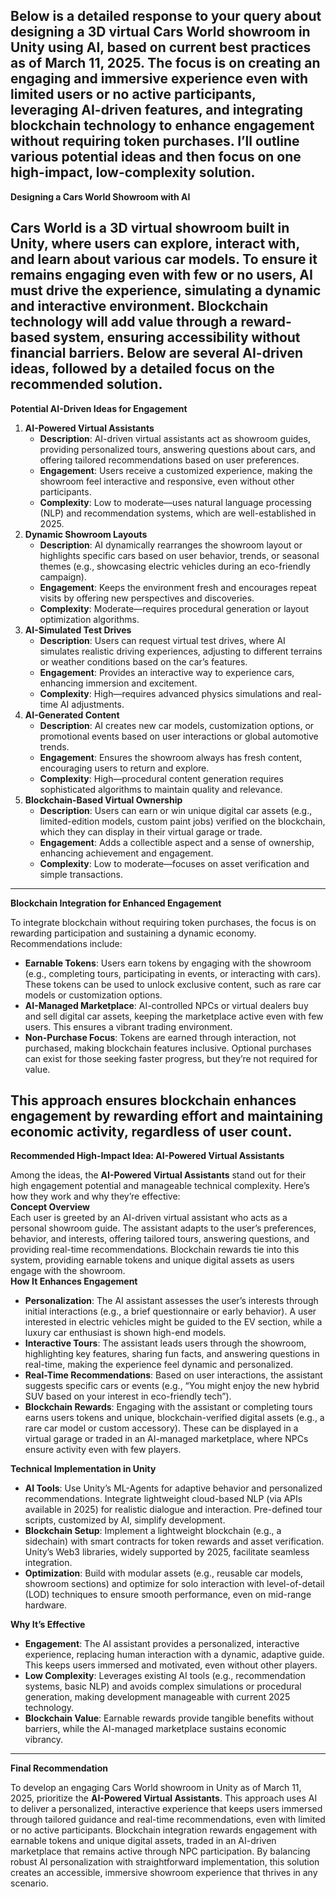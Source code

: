 Below is a detailed response to your query about designing a 3D virtual Cars World showroom in Unity using AI, based on current best practices as of March 11, 2025\. The focus is on creating an engaging and immersive experience even with limited users or no active participants, leveraging AI-driven features, and integrating blockchain technology to enhance engagement without requiring token purchases. I’ll outline various potential ideas and then focus on one high-impact, low-complexity solution.  
---

**Designing a Cars World Showroom with AI**

Cars World is a 3D virtual showroom built in Unity, where users can explore, interact with, and learn about various car models. To ensure it remains engaging even with few or no users, AI must drive the experience, simulating a dynamic and interactive environment. Blockchain technology will add value through a reward-based system, ensuring accessibility without financial barriers. Below are several AI-driven ideas, followed by a detailed focus on the recommended solution.  
---

**Potential AI-Driven Ideas for Engagement**

1. **AI-Powered Virtual Assistants**  
   * **Description**: AI-driven virtual assistants act as showroom guides, providing personalized tours, answering questions about cars, and offering tailored recommendations based on user preferences.  
   * **Engagement**: Users receive a customized experience, making the showroom feel interactive and responsive, even without other participants.  
   * **Complexity**: Low to moderate—uses natural language processing (NLP) and recommendation systems, which are well-established in 2025\.  
2. **Dynamic Showroom Layouts**  
   * **Description**: AI dynamically rearranges the showroom layout or highlights specific cars based on user behavior, trends, or seasonal themes (e.g., showcasing electric vehicles during an eco-friendly campaign).  
   * **Engagement**: Keeps the environment fresh and encourages repeat visits by offering new perspectives and discoveries.  
   * **Complexity**: Moderate—requires procedural generation or layout optimization algorithms.  
3. **AI-Simulated Test Drives**  
   * **Description**: Users can request virtual test drives, where AI simulates realistic driving experiences, adjusting to different terrains or weather conditions based on the car’s features.  
   * **Engagement**: Provides an interactive way to experience cars, enhancing immersion and excitement.  
   * **Complexity**: High—requires advanced physics simulations and real-time AI adjustments.  
4. **AI-Generated Content**  
   * **Description**: AI creates new car models, customization options, or promotional events based on user interactions or global automotive trends.  
   * **Engagement**: Ensures the showroom always has fresh content, encouraging users to return and explore.  
   * **Complexity**: High—procedural content generation requires sophisticated algorithms to maintain quality and relevance.  
5. **Blockchain-Based Virtual Ownership**  
   * **Description**: Users can earn or win unique digital car assets (e.g., limited-edition models, custom paint jobs) verified on the blockchain, which they can display in their virtual garage or trade.  
   * **Engagement**: Adds a collectible aspect and a sense of ownership, enhancing achievement and engagement.  
   * **Complexity**: Low to moderate—focuses on asset verification and simple transactions.

---

**Blockchain Integration for Enhanced Engagement**

To integrate blockchain without requiring token purchases, the focus is on rewarding participation and sustaining a dynamic economy. Recommendations include:

* **Earnable Tokens**: Users earn tokens by engaging with the showroom (e.g., completing tours, participating in events, or interacting with cars). These tokens can be used to unlock exclusive content, such as rare car models or customization options.  
* **AI-Managed Marketplace**: AI-controlled NPCs or virtual dealers buy and sell digital car assets, keeping the marketplace active even with few users. This ensures a vibrant trading environment.  
* **Non-Purchase Focus**: Tokens are earned through interaction, not purchased, making blockchain features inclusive. Optional purchases can exist for those seeking faster progress, but they’re not required for value.

This approach ensures blockchain enhances engagement by rewarding effort and maintaining economic activity, regardless of user count.  
---

**Recommended High-Impact Idea: AI-Powered Virtual Assistants**

Among the ideas, the **AI-Powered Virtual Assistants** stand out for their high engagement potential and manageable technical complexity. Here’s how they work and why they’re effective:  
**Concept Overview**  
Each user is greeted by an AI-driven virtual assistant who acts as a personal showroom guide. The assistant adapts to the user’s preferences, behavior, and interests, offering tailored tours, answering questions, and providing real-time recommendations. Blockchain rewards tie into this system, providing earnable tokens and unique digital assets as users engage with the showroom.  
**How It Enhances Engagement**

* **Personalization**: The AI assistant assesses the user’s interests through initial interactions (e.g., a brief questionnaire or early behavior). A user interested in electric vehicles might be guided to the EV section, while a luxury car enthusiast is shown high-end models.  
* **Interactive Tours**: The assistant leads users through the showroom, highlighting key features, sharing fun facts, and answering questions in real-time, making the experience feel dynamic and personalized.  
* **Real-Time Recommendations**: Based on user interactions, the assistant suggests specific cars or events (e.g., “You might enjoy the new hybrid SUV based on your interest in eco-friendly tech”).  
* **Blockchain Rewards**: Engaging with the assistant or completing tours earns users tokens and unique, blockchain-verified digital assets (e.g., a rare car model or custom accessory). These can be displayed in a virtual garage or traded in an AI-managed marketplace, where NPCs ensure activity even with few players.

**Technical Implementation in Unity**

* **AI Tools**: Use Unity’s ML-Agents for adaptive behavior and personalized recommendations. Integrate lightweight cloud-based NLP (via APIs available in 2025\) for realistic dialogue and interaction. Pre-defined tour scripts, customized by AI, simplify development.  
* **Blockchain Setup**: Implement a lightweight blockchain (e.g., a sidechain) with smart contracts for token rewards and asset verification. Unity’s Web3 libraries, widely supported by 2025, facilitate seamless integration.  
* **Optimization**: Build with modular assets (e.g., reusable car models, showroom sections) and optimize for solo interaction with level-of-detail (LOD) techniques to ensure smooth performance, even on mid-range hardware.

**Why It’s Effective**

* **Engagement**: The AI assistant provides a personalized, interactive experience, replacing human interaction with a dynamic, adaptive guide. This keeps users immersed and motivated, even without other players.  
* **Low Complexity**: Leverages existing AI tools (e.g., recommendation systems, basic NLP) and avoids complex simulations or procedural generation, making development manageable with current 2025 technology.  
* **Blockchain Value**: Earnable rewards provide tangible benefits without barriers, while the AI-managed marketplace sustains economic vibrancy.

---

**Final Recommendation**

To develop an engaging Cars World showroom in Unity as of March 11, 2025, prioritize the **AI-Powered Virtual Assistants**. This approach uses AI to deliver a personalized, interactive experience that keeps users immersed through tailored guidance and real-time recommendations, even with limited or no active participants. Blockchain integration rewards engagement with earnable tokens and unique digital assets, traded in an AI-driven marketplace that remains active through NPC participation. By balancing robust AI personalization with straightforward implementation, this solution creates an accessible, immersive showroom experience that thrives in any scenario.  
